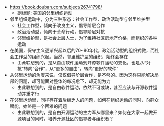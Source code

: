 - https://book.douban.com/subject/26741798/
	- 副标题: 美国的邻里组织运动
- 邻里组织运动中，分为三种形态：社会工作型、政治活动型与邻里维护型
	- 社会工作型，倾向于改良主义，倡导阶层合作
	- 政治活动型，倾向于革命行动，倡导阶层对抗
	- 邻里维护型，是社会上层人士，为了维持社区房地产价格，而组织的各种运动
- 在美国，保守主义逐渐兴起以后的70~80年代，政治活动型的组织式微，而社会工作型的组织兴起。当然，邻里维护型的组织，始终会存在
	- 由此联想到的，是从自由软件运动到开源软件运动的变化，也是从“对抗”转向“合作”，从“更多的自由”，转向“更好的软件”
- 从邻里运动的角度来说，仅仅倡导阶层合作，是不够的。因为这样只能解决局部的问题，却可能面对整体的每况愈下，却无能为力
	- 由此联想到的，是自由软件运动，依然不可或缺，甚至应该与开源软件运动并重才行
- 在邻里运动里，同样存在着后继乏人的问题，如何在组织运动的同时，向群众赋能，始终是一个困难的问题
	- 由此联想到的，是自由开源运动的生力军从哪里来？如何在大家一起做开源项目的同时，培养开源社区的倡导者与组织者？